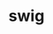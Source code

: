 ---
title: "swig"
layout: cache
categories: [package, v0.20.2]
meta: {"versions": ["4.0.2-fortran", "4.1.1"], "compilers": ["gcc@=11.1.0", "gcc@=11.4.0", "gcc@=7.3.1", "oneapi@=2023.0.0"], "oss": ["amzn2", "ubuntu20.04", "ubuntu22.04"], "platforms": ["linux"], "targets": ["aarch64", "neoverse_n1", "ppc64le", "x86_64", "x86_64_v3"], "stacks": ["aws-ahug", "aws-ahug-aarch64", "data-vis-sdk", "e4s", "e4s-oneapi", "e4s-power", "ml-linux-x86_64-cpu", "ml-linux-x86_64-cuda", "ml-linux-x86_64-rocm", "root"], "num_specs": 9, "num_specs_by_stack": {"root": 9, "aws-ahug-aarch64": 2, "aws-ahug": 1, "e4s-power": 2, "e4s": 2, "data-vis-sdk": 1, "e4s-oneapi": 1, "ml-linux-x86_64-cuda": 1, "ml-linux-x86_64-rocm": 1, "ml-linux-x86_64-cpu": 1}}
spec_details: [{"hash": "bp4yamqvqhgbshfbqn6dit7w5dhnooju", "compiler": "gcc@=7.3.1", "versions": ["4.1.1"], "os": "amzn2", "platform": "linux", "target": "aarch64", "variants": ["build_system=autotools"], "stacks": ["root", "aws-ahug-aarch64"], "size": "-", "tarball": "https://binaries.spack.io/v0.20.2/build_cache/linux-amzn2-aarch64/gcc-7.3.1/swig-4.1.1/linux-amzn2-aarch64-gcc-7.3.1-swig-4.1.1-bp4yamqvqhgbshfbqn6dit7w5dhnooju.spack"}, {"hash": "ijjnj2teiu23jaztdtfdfm4wq63tw7zp", "compiler": "gcc@=7.3.1", "versions": ["4.1.1"], "os": "amzn2", "platform": "linux", "target": "neoverse_n1", "variants": ["build_system=autotools"], "stacks": ["root", "aws-ahug-aarch64"], "size": "-", "tarball": "https://binaries.spack.io/v0.20.2/build_cache/linux-amzn2-neoverse_n1/gcc-7.3.1/swig-4.1.1/linux-amzn2-neoverse_n1-gcc-7.3.1-swig-4.1.1-ijjnj2teiu23jaztdtfdfm4wq63tw7zp.spack"}, {"hash": "zu7wo4uy4q775qvjbfk2m7klgdmclzig", "compiler": "gcc@=7.3.1", "versions": ["4.1.1"], "os": "amzn2", "platform": "linux", "target": "x86_64_v3", "variants": ["build_system=autotools"], "stacks": ["aws-ahug", "root"], "size": "-", "tarball": "https://binaries.spack.io/v0.20.2/build_cache/linux-amzn2-x86_64_v3/gcc-7.3.1/swig-4.1.1/linux-amzn2-x86_64_v3-gcc-7.3.1-swig-4.1.1-zu7wo4uy4q775qvjbfk2m7klgdmclzig.spack"}, {"hash": "s7zcv6vzgeidqwkal2gt753j3be4nofg", "compiler": "gcc@=11.1.0", "versions": ["4.1.1"], "os": "ubuntu20.04", "platform": "linux", "target": "ppc64le", "variants": ["build_system=autotools"], "stacks": ["root", "e4s-power"], "size": "-", "tarball": "https://binaries.spack.io/v0.20.2/build_cache/linux-ubuntu20.04-ppc64le/gcc-11.1.0/swig-4.1.1/linux-ubuntu20.04-ppc64le-gcc-11.1.0-swig-4.1.1-s7zcv6vzgeidqwkal2gt753j3be4nofg.spack"}, {"hash": "thtmmchrsn2o46eajldokpyy6estusaj", "compiler": "gcc@=11.1.0", "versions": ["4.0.2-fortran"], "os": "ubuntu20.04", "platform": "linux", "target": "ppc64le", "variants": ["build_system=autotools"], "stacks": ["root", "e4s-power"], "size": "-", "tarball": "https://binaries.spack.io/v0.20.2/build_cache/linux-ubuntu20.04-ppc64le/gcc-11.1.0/swig-4.0.2-fortran/linux-ubuntu20.04-ppc64le-gcc-11.1.0-swig-4.0.2-fortran-thtmmchrsn2o46eajldokpyy6estusaj.spack"}, {"hash": "zvrwqfdp3oli6rlek4xjyabyrixkvlsk", "compiler": "gcc@=11.1.0", "versions": ["4.1.1"], "os": "ubuntu20.04", "platform": "linux", "target": "x86_64_v3", "variants": ["build_system=autotools"], "stacks": ["e4s", "root", "data-vis-sdk"], "size": "-", "tarball": "https://binaries.spack.io/v0.20.2/build_cache/linux-ubuntu20.04-x86_64_v3/gcc-11.1.0/swig-4.1.1/linux-ubuntu20.04-x86_64_v3-gcc-11.1.0-swig-4.1.1-zvrwqfdp3oli6rlek4xjyabyrixkvlsk.spack"}, {"hash": "izhjbrwa3x2wftdkoiepfgcktwe452kf", "compiler": "oneapi@=2023.0.0", "versions": ["4.1.1"], "os": "ubuntu20.04", "platform": "linux", "target": "x86_64", "variants": ["build_system=autotools"], "stacks": ["e4s-oneapi", "root"], "size": "-", "tarball": "https://binaries.spack.io/v0.20.2/build_cache/linux-ubuntu20.04-x86_64/oneapi-2023.0.0/swig-4.1.1/linux-ubuntu20.04-x86_64-oneapi-2023.0.0-swig-4.1.1-izhjbrwa3x2wftdkoiepfgcktwe452kf.spack"}, {"hash": "kfqdchizxk7yv6n7lkvdyqbrmunmyq5p", "compiler": "gcc@=11.1.0", "versions": ["4.0.2-fortran"], "os": "ubuntu20.04", "platform": "linux", "target": "x86_64_v3", "variants": ["build_system=autotools"], "stacks": ["e4s", "root"], "size": "-", "tarball": "https://binaries.spack.io/v0.20.2/build_cache/linux-ubuntu20.04-x86_64_v3/gcc-11.1.0/swig-4.0.2-fortran/linux-ubuntu20.04-x86_64_v3-gcc-11.1.0-swig-4.0.2-fortran-kfqdchizxk7yv6n7lkvdyqbrmunmyq5p.spack"}, {"hash": "zncypdg7mdc6cozobtao7fw5awuugxq6", "compiler": "gcc@=11.4.0", "versions": ["4.1.1"], "os": "ubuntu22.04", "platform": "linux", "target": "x86_64_v3", "variants": ["build_system=autotools"], "stacks": ["ml-linux-x86_64-cuda", "ml-linux-x86_64-rocm", "root", "ml-linux-x86_64-cpu"], "size": "-", "tarball": "https://binaries.spack.io/v0.20.2/build_cache/linux-ubuntu22.04-x86_64_v3/gcc-11.4.0/swig-4.1.1/linux-ubuntu22.04-x86_64_v3-gcc-11.4.0-swig-4.1.1-zncypdg7mdc6cozobtao7fw5awuugxq6.spack"}]
---